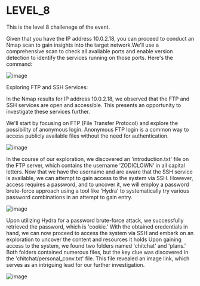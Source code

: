 # LEVEL_8
This is the level 8 challenege of the event.

Given that you have the IP address 10.0.2.18, you can proceed to conduct an Nmap scan to gain insights into the target network.We'll use a comprehensive scan to check all available ports and enable version detection to identify the services running on those ports. Here's the command:

![image](https://github.com/KumarShivam1908/LEVEL_8/assets/119051305/8bcb8283-fd24-4a8f-ab03-11d683d37bc2)

Exploring FTP and SSH Services:

In the Nmap results for IP address 10.0.2.18, we observed that the FTP and SSH services are open and accessible. This presents an opportunity to investigate these services further.

We'll start by focusing on FTP (File Transfer Protocol) and explore the possibility of anonymous login. Anonymous FTP login is a common way to access publicly available files without the need for authentication.

![image](https://github.com/KumarShivam1908/LEVEL_8/assets/119051305/7737379b-9b71-47b2-b8ed-1891bbd581e7)

In the course of our exploration, we discovered an 'introduction.txt' file on the FTP server, which contains the username 'ZODICLOWN' in all capital letters. Now that we have the username and are aware that the SSH service is available, we can attempt to gain access to the system via SSH. However, access requires a password, and to uncover it, we will employ a password brute-force approach using a tool like 'Hydra' to systematically try various password combinations in an attempt to gain entry.

![image](https://github.com/KumarShivam1908/LEVEL_8/assets/119051305/a21f0a10-2cee-4a1d-bb01-42d9b5f13c3e)

Upon utilizing Hydra for a password brute-force attack, we successfully retrieved the password, which is 'cookie.' With the obtained credentials in hand, we can now proceed to access the system via SSH and embark on an exploration to uncover the content and resources it holds
Upon gaining access to the system, we found two folders named 'chitchat' and 'plans.' Both folders contained numerous files, but the key clue was discovered in the 'chitchat/personal_conv.txt' file. This file revealed an image link, which serves as an intriguing lead for our further investigation.

![image](https://github.com/KumarShivam1908/LEVEL_8/assets/119051305/6856edcd-a3a0-440a-897f-63f1c9bce78f)













